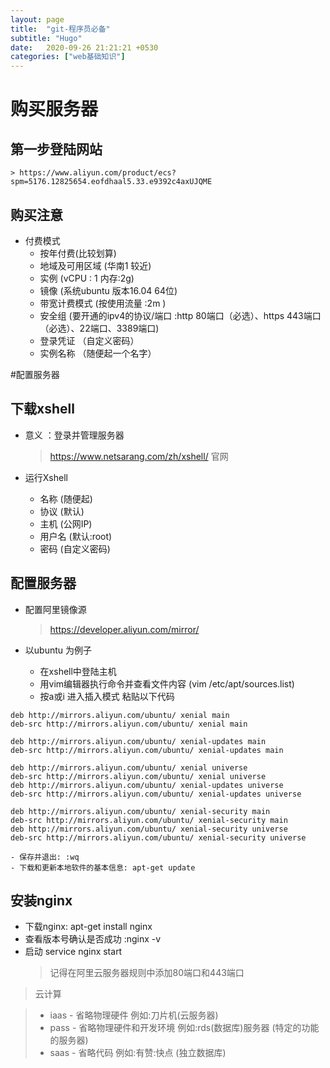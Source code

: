 ```yaml
---
layout: page
title:  "git-程序员必备"
subtitle: "Hugo"
date:   2020-09-26 21:21:21 +0530
categories: ["web基础知识"]
---
```


# 购买服务器

## 第一步登陆网站

	> https://www.aliyun.com/product/ecs?spm=5176.12825654.eofdhaal5.33.e9392c4axUJQME
## 购买注意
- 付费模式
	- 按年付费(比较划算)
	- 地域及可用区域 (华南1 较近)
	- 实例 (vCPU : 1 内存:2g)
	- 镜像 (系统ubuntu 版本16.04 64位)
	- 带宽计费模式 (按使用流量 :2m	)
	- 安全组	(要开通的ipv4的协议/端口 :http 80端口（必选）、https 443端口（必选）、22端口、3389端口)
	- 登录凭证 （自定义密码）
	- 实例名称 （随便起一个名字）

#配置服务器

## 下载xshell 
- 意义 ：登录并管理服务器
	> https://www.netsarang.com/zh/xshell/ 官网

- 运行Xshell 
	- 名称 (随便起)
	- 协议 (默认)
	- 主机 (公网IP)
	- 用户名 (默认:root)	 
	- 密码 (自定义密码)

## 配置服务器
- 配置阿里镜像源
	> https://developer.aliyun.com/mirror/

- 以ubuntu 为例子
	- 在xshell中登陆主机
	- 用vim编辑器执行命令并查看文件内容 (vim /etc/apt/sources.list)
	- 按a或i 进入插入模式 粘贴以下代码
	
```
deb http://mirrors.aliyun.com/ubuntu/ xenial main
deb-src http://mirrors.aliyun.com/ubuntu/ xenial main

deb http://mirrors.aliyun.com/ubuntu/ xenial-updates main
deb-src http://mirrors.aliyun.com/ubuntu/ xenial-updates main

deb http://mirrors.aliyun.com/ubuntu/ xenial universe
deb-src http://mirrors.aliyun.com/ubuntu/ xenial universe
deb http://mirrors.aliyun.com/ubuntu/ xenial-updates universe
deb-src http://mirrors.aliyun.com/ubuntu/ xenial-updates universe

deb http://mirrors.aliyun.com/ubuntu/ xenial-security main
deb-src http://mirrors.aliyun.com/ubuntu/ xenial-security main
deb http://mirrors.aliyun.com/ubuntu/ xenial-security universe
deb-src http://mirrors.aliyun.com/ubuntu/ xenial-security universe

```
	- 保存并退出: :wq
	- 下载和更新本地软件的基本信息: apt-get update

## 安装nginx 
- 下载nginx: apt-get install nginx
- 查看版本号确认是否成功 :nginx -v
- 启动 service nginx start
	> 记得在阿里云服务器规则中添加80端口和443端口

	

> 云计算

> - iaas
	- 省略物理硬件 例如:刀片机(云服务器)
> - pass
	- 省略物理硬件和开发环境 例如:rds(数据库)服务器 (特定的功能的服务器)
>- saas
	- 省略代码 例如:有赞:快点 (独立数据库)